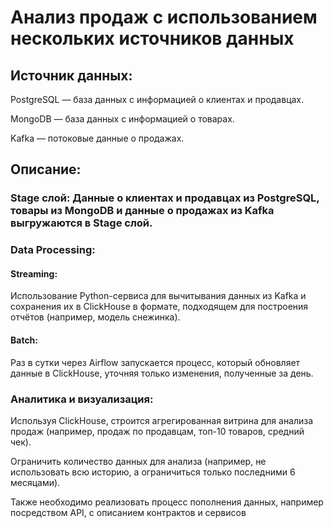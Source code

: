# Анализ продаж с использованием нескольких источников данных

 ## Источник данных:

PostgreSQL — база данных с информацией о клиентах и продавцах.

MongoDB — база данных с информацией о товарах.

Kafka — потоковые данные о продажах.

## Описание:

### Stage слой: Данные о клиентах и продавцах из PostgreSQL, товары из MongoDB и данные о продажах из Kafka выгружаются в Stage слой.

### Data Processing:

#### Streaming:
 Использование Python-сервиса для вычитывания данных из Kafka и сохранения их в ClickHouse в формате, подходящем для построения отчётов (например, модель снежинка).

#### Batch:
 Раз в сутки через Airflow запускается процесс, который обновляет данные в ClickHouse, уточняя только изменения, полученные за день.

### Аналитика и визуализация: 

Используя ClickHouse, строится агрегированная витрина для анализа продаж (например, продаж по продавцам, топ-10 товаров, средний чек).

Ограничить количество данных для анализа (например, не использовать всю историю, а ограничиться только последними 6 месяцами).

Также необходимо реализовать процесс пополнения данных, например посредством API, с описанием контрактов  и сервисов